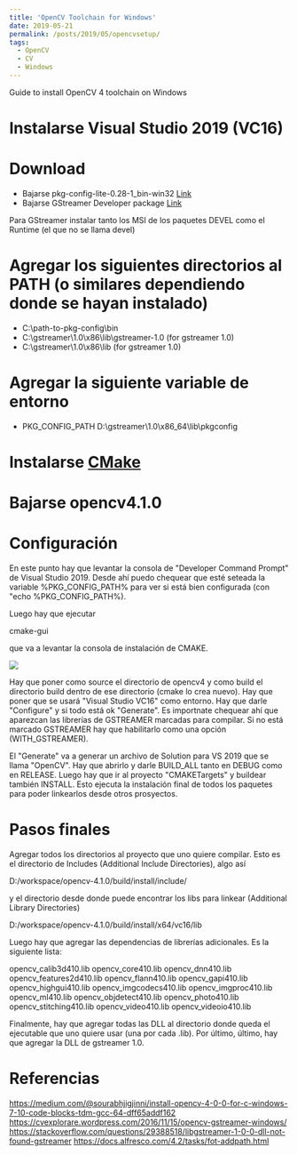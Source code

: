 ```yaml
---
title: 'OpenCV Toolchain for Windows'
date: 2019-05-21
permalink: /posts/2019/05/opencvsetup/
tags:
  - OpenCV
  - CV
  - Windows
---
```


Guide to install OpenCV 4 toolchain on Windows

# Instalarse Visual Studio 2019 (VC16)

# Download

* Bajarse pkg-config-lite-0.28-1_bin-win32 [Link](https://sourceforge.net/projects/pkgconfiglite/)
* Bajarse GStreamer Developer package [Link](https://gstreamer.freedesktop.org/data/pkg/windows/1.16.0/)

Para GStreamer instalar tanto los MSI de los paquetes DEVEL como el Runtime (el que no se llama devel)

# Agregar los siguientes directorios al PATH (o similares dependiendo donde se hayan instalado)

* C:\path-to-pkg-config\bin
* C:\gstreamer\1.0\x86\lib\gstreamer-1.0 (for gstreamer 1.0)
* C:\gstreamer\1.0\x86\lib (for gstreamer 1.0)

# Agregar la siguiente variable de entorno

* PKG_CONFIG_PATH D:\gstreamer\1.0\x86_64\lib\pkgconfig

# Instalarse [CMake](https://cmake.org/download/)

# Bajarse opencv4.1.0

# Configuración

En este punto hay que levantar la consola de "Developer Command Prompt" de Visual Studio 2019.  Desde ahí puedo chequear que esté seteada la variable %PKG_CONFIG_PATH% para ver si está bien configurada (con "echo %PKG_CONFIG_PATH%).

Luego hay que ejecutar

 cmake-gui
 
que va a levantar la consola de instalación de CMAKE.  

![](https://cdn-images-1.medium.com/max/1600/1*TlmN_r7YOuEwPu5BN4sYcQ.png)

Hay que poner como source el directorio de opencv4 y como build el directorio build dentro de ese directorio (cmake lo crea nuevo).  Hay que poner que se usará "Visual Studio VC16" como entorno.  Hay que darle "Configure" y si todo está ok "Generate".  Es importnate chequear ahí que aparezcan las librerías de GSTREAMER marcadas para compilar.  Si no está marcado GSTREAMER hay que habilitarlo como una opción (WITH_GSTREAMER).

El "Generate" va a generar un archivo de Solution para VS 2019 que se llama "OpenCV".  Hay que abrirlo y darle BUILD_ALL tanto en DEBUG como en RELEASE.   Luego hay que ir al proyecto "CMAKETargets" y buildear también INSTALL.  Esto ejecuta la instalación final de todos los paquetes para poder linkearlos desde otros prosyectos.


# Pasos finales

Agregar todos los directorios al proyecto que uno quiere compilar.  Esto es el directorio de Includes (Additional Include Directories), algo así 

  D:/workspace/opencv-4.1.0/build/install/include/

y el directorio desde donde puede encontrar los libs para linkear (Additional Library Directories)

  D:/workspace/opencv-4.1.0/build/install/x64/vc16/lib

Luego hay que agregar las dependencias de librerías adicionales.  Es la siguiente lista:

opencv_calib3d410.lib
opencv_core410.lib
opencv_dnn410.lib
opencv_features2d410.lib
opencv_flann410.lib
opencv_gapi410.lib
opencv_highgui410.lib
opencv_imgcodecs410.lib
opencv_imgproc410.lib
opencv_ml410.lib
opencv_objdetect410.lib
opencv_photo410.lib
opencv_stitching410.lib
opencv_video410.lib
opencv_videoio410.lib

Finalmente, hay que agregar todas las DLL al directorio donde queda el ejecutable que uno quiere usar (una por cada .lib).   Por último, último, hay que agregar la DLL de gstreamer 1.0.

# Referencias

https://medium.com/@sourabhjigjinni/install-opencv-4-0-0-for-c-windows-7-10-code-blocks-tdm-gcc-64-dff65addf162
https://cvexplorare.wordpress.com/2016/11/15/opencv-gstreamer-windows/
https://stackoverflow.com/questions/29388518/libgstreamer-1-0-0-dll-not-found-gstreamer
https://docs.alfresco.com/4.2/tasks/fot-addpath.html

